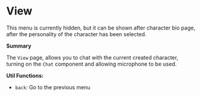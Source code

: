 # View

This menu is currently hidden, but it can be shown after character bio page, after the personality of the character has been selected.

**Summary**

The `View` page, allows you to chat with the current created character, turning on the `Chat` component and allowing microphone to be used.

**Util Functions:**

- `back`: Go to the previous menu 

